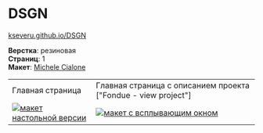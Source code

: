 # DSGN #

[kseveru.github.io/DSGN](https://kseveru.github.io/DSGN/ "Открыть проект")

**Верстка**: резиновая  
**Страниц**: 1  
**Макет**: [Michele Cialone](http://theuncreativelab.com/ "Автор дизайна")  
<table>
  <tr>
    <td>Главная страница</td>
    <td>Главная страница с описанием проекта  
      ["Fondue - view project"]</td>
  </tr>
  <tr>
    <td>
      <a href="https://kseveru.github.io/img/preview-dsgn.jpg" title="Открыть макет">
        <img src="https://kseveru.github.io/img/preview-dsgn-small.png" alt="макет настольной версии">
      </a>
    </td>
    <td>
      <a href="https://kseveru.github.io/img/preview-dsgn-popup.jpg" title="Открыть макет">
        <img src="https://kseveru.github.io/img/preview-dsgn-popup-small.png" alt="макет с всплывающим окном">
      </a>
    </td>
  </tr>
</table>
